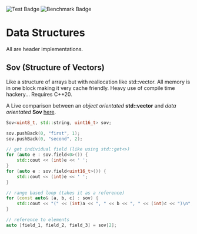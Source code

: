 ![Test Badge](https://github.com/WillisMedwell/Data-Structures/actions/workflows/test.yml/badge.svg) ![Benchmark Badge](https://github.com/WillisMedwell/Data-Structures/actions/workflows/benchmark.yml/badge.svg)
# Data Structures
All are header implementations.

## Sov (Structure of Vectors)
Like a structure of arrays but with reallocation like std::vector. All memory is in one block making it very cache friendly. Heavy use of compile time hackery...
Requires C++20.

A Live comparison between an *object orientated* **std::vector** and *data orientated* **Sov** [here](https://willismedwell.github.io/Data-Structures/).

```cpp
Sov<uint8_t, std::string, uint16_t> sov;

sov.pushBack(0, "first", 1);
sov.pushBack(0, "second", 2);

// get individual field (like using std::get<>)
for (auto e : sov.field<0>()) {
    std::cout << (int)e << ' ';
}
for (auto e : sov.field<uint16_t>()) {
    std::cout << (int)e << ' ';
}

// range based loop (takes it as a reference)
for (const auto& [a, b, c] : sov) {
    std::cout << "(" << (int)a << ", " << b << ", " << (int)c << ")\n";
}

// reference to elements
auto [field_1, field_2, field_3] = sov[2];
```